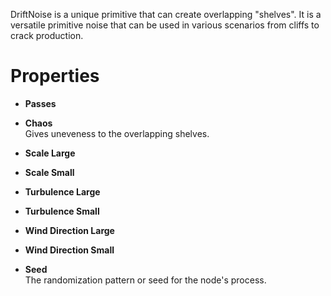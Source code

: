 


DriftNoise is a unique primitive that can create overlapping "shelves". It is a versatile primitive noise that can be used in various scenarios from cliffs to crack production.



# Properties

- **Passes**  
  
- **Chaos**  
  Gives uneveness to the overlapping shelves.
- **Scale Large**  
  
- **Scale Small**  
  
- **Turbulence Large**  
  
- **Turbulence Small**  
  
- **Wind Direction Large**  
  
- **Wind Direction Small**  
  
- **Seed**  
  The randomization pattern or seed for the node's process.




